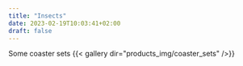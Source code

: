 ```yaml
---
title: "Insects"
date: 2023-02-19T10:03:41+02:00
draft: false
---
```

Some coaster sets
{{< gallery dir="products_img/coaster_sets" />}}
